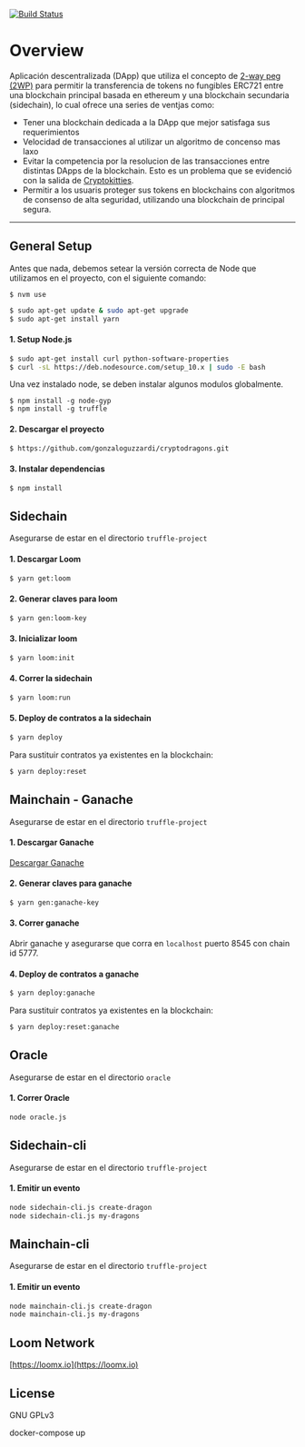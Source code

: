 
[![Build Status](https://travis-ci.com/gonzaloguzzardi/cryptodragons.svg?token=oBxkUCm6L9Ftej7DmuyY&branch=develop)](https://travis-ci.com/gonzaloguzzardi/cryptodragons)

# Overview

Aplicación descentralizada (DApp) que utiliza el concepto de [2-way peg (2WP)](https://www.rsk.co/es/noticia/sidechains-drivechains-and-rsk-2-way-peg-design/) para permitir la transferencia de tokens no fungibles ERC721 entre una blockchain principal basada en ethereum y una blockchain secundaria (sidechain), lo cual ofrece una series de ventjas como:

- Tener una blockchain dedicada a la DApp que mejor satisfaga sus requerimientos
- Velocidad de transacciones al utilizar un algoritmo de concenso mas laxo
- Evitar la competencia por la resolucion de las transacciones entre distintas DApps de la blockchain. Esto es un problema que se evidenció con la salida de [Cryptokitties](https://www.bbc.com/news/technology-42237162).
- Permitir a los usuaris proteger sus tokens en blockchains con algoritmos de consenso de alta seguridad, utilizando una blockchain de principal segura.

-----------------

## General Setup

Antes que nada, debemos setear la versión correcta de Node que utilizamos en el proyecto, con el siguiente comando:
```
$ nvm use
```

```bash
$ sudo apt-get update & sudo apt-get upgrade
$ sudo apt-get install yarn
```

#### 1. Setup Node.js
```bash
$ sudo apt-get install curl python-software-properties
$ curl -sL https://deb.nodesource.com/setup_10.x | sudo -E bash 
```
Una vez instalado node, se deben instalar algunos modulos globalmente.
```
$ npm install -g node-gyp
$ npm install -g truffle
```
#### 2. Descargar el proyecto
```bash
$ https://github.com/gonzaloguzzardi/cryptodragons.git
```

#### 3. Instalar dependencias
```bash
$ npm install
```

## Sidechain

Asegurarse de estar en el directorio `truffle-project`

#### 1. Descargar Loom
```bash
$ yarn get:loom
```

#### 2. Generar claves para loom
```bash
$ yarn gen:loom-key
```

#### 3. Inicializar loom
```bash
$ yarn loom:init
```

#### 4. Correr la sidechain
```bash
$ yarn loom:run
```

#### 5. Deploy de contratos a la sidechain
```bash
$ yarn deploy
```

Para sustituir contratos ya existentes en la blockchain:
```bash
$ yarn deploy:reset
```

## Mainchain - Ganache

Asegurarse de estar en el directorio `truffle-project`

#### 1. Descargar Ganache

[Descargar Ganache](https://www.trufflesuite.com/ganache)

#### 2. Generar claves para ganache
```bash
$ yarn gen:ganache-key
```

#### 3. Correr ganache
Abrir ganache y asegurarse que corra en `localhost` puerto 8545 con chain id 5777.

#### 4. Deploy de contratos a ganache
```bash
$ yarn deploy:ganache
```

Para sustituir contratos ya existentes en la blockchain:
```bash
$ yarn deploy:reset:ganache
```

## Oracle

Asegurarse de estar en el directorio `oracle`

#### 1. Correr Oracle
```bash
node oracle.js
```

## Sidechain-cli

Asegurarse de estar en el directorio `truffle-project`

#### 1. Emitir un evento
```bash
node sidechain-cli.js create-dragon
node sidechain-cli.js my-dragons
```

## Mainchain-cli

Asegurarse de estar en el directorio `truffle-project`

#### 1. Emitir un evento
```bash
node mainchain-cli.js create-dragon
node mainchain-cli.js my-dragons
```


## Loom Network

[https://loomx.io](https://loomx.io)

## License

GNU GPLv3
 
docker-compose up
